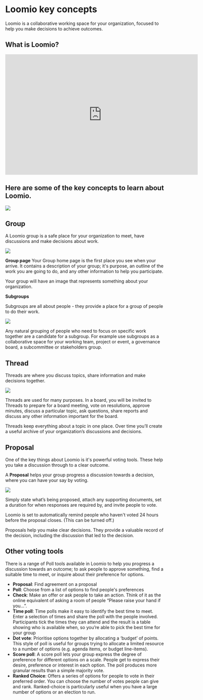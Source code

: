# Loomio key concepts

Loomio is a collaborative working space for your organization, focused to help you make decisions to achieve outcomes.

## What is Loomio?
<div class="iframe-container">
<iframe width="608" height="380" src="https://www.youtube.com/embed/Zlzuqsunpxc" title="YouTube video player" frameborder="0" allow="accelerometer; autoplay; clipboard-write; encrypted-media; gyroscope; picture-in-picture" allowfullscreen></iframe>
</div>

## Here are some of the key concepts to learn about Loomio.

![](key-concept.png)

## Group

A Loomio group is a safe place for your organization to meet, have discussions and make decisions about work.

![](Groups.png#width-50)

**Group page**
Your Group home page is the first place you see when your arrive. It contains a description of your group; it's purpose, an outline of the work you are going to do, and any other information to help you participate.

Your group will have an image that represents something about your organization.

**Subgroups**

Subgroups are all about people - they provide a place for a group of people to do their work. 

![](subgroups.png)

Any natural grouping of people who need to focus on specific work together are a candidate for a subgroup. For example use subgroups as a collaborative space for your working team, project or event, a governance board, a subcommittee or stakeholders group.

## Thread

Threads are where you discuss topics, share information and make decisions together.  

![](Threads.png#width-50)

Threads are used for many purposes.  In a board, you will be invited to Threads to prepare for a board meeting, vote on resolutions, approve minutes, discuss a particular topic, ask questions, share reports and discuss any other information important for the board.

Threads keep everything about a topic in one place. Over time you’ll create a useful archive of your organization’s discussions and decisions.

## Proposal

One of the key things about Loomio is it's powerful voting tools. These help you take a discussion through to a clear outcome.

A **Proposal** helps your group progress a discussion towards a decision, where you can have your say by voting.

![](Proposals.png#width-50)

Simply state what’s being proposed, attach any supporting  documents, set a duration for when responses are required by, and invite people to vote.

Loomio is set to automatically remind people who haven't voted 24 hours before the proposal closes. (This can be turned off.)

Proposals help you make clear decisions. They provide a valuable record of the decision, including the discussion that led to the decision.

## Other voting tools

There is a range of Poll tools available in Loomio to help you progress a discussion towards an outcome; to ask people to approve something, find a suitable time to meet, or inquire about their preference for options.


- **Proposal**: Find agreement on a proposal
- **Poll**: Choose from a list of options to find people's preferences
- **Check**: Make an offer or ask people to take an action. Think of it as the online equivalent of asking a room of people “Please raise your hand if you…”.
- **Time poll**: Time polls make it easy to identify the best time to meet. Enter a selection of times and share the poll with the people involved. Participants tick the times they can attend and the result is a table showing who is available when, so you’re able to pick the best time for your group
- **Dot vote**: Prioritise options together by allocating a ‘budget’ of points. This style of poll is useful for groups trying to allocate a limited resource to a number of options (e.g. agenda items, or budget line-items).
- **Score poll**: A score poll lets your group express the degree of preference for different options on a scale. People get to express their desire, preference or interest in each option. The poll produces more granular results than a simple majority vote.
- **Ranked Choice**: Offers a series of options for people to vote in their preferred order. You can choose the number of votes people can give and rank. Ranked-choice is particularly useful when you have a large number of options or an election to run.

